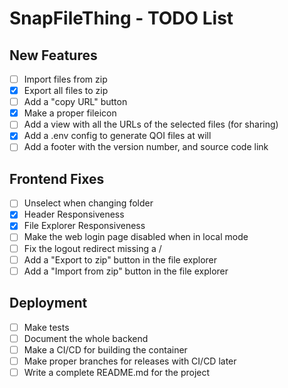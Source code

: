 # SnapFileThing - TODO List

## New Features

- [ ] Import files from zip
- [x] Export all files to zip
- [ ] Add a "copy URL" button
- [x] Make a proper fileicon
- [ ] Add a view with all the URLs of the selected files (for sharing)
- [x] Add a .env config to generate QOI files at will
- [ ] Add a footer with the version number, and source code link

## Frontend Fixes

- [ ] Unselect when changing folder
- [x] Header Responsiveness
- [x] File Explorer Responsiveness
- [ ] Make the web login page disabled when in local mode
- [ ] Fix the logout redirect missing a /
- [ ] Add a "Export to zip" button in the file explorer
- [ ] Add a "Import from zip" button in the file explorer

## Deployment

- [ ] Make tests
- [ ] Document the whole backend
- [ ] Make a CI/CD for building the container
- [ ] Make proper branches for releases with CI/CD later
- [ ] Write a complete README.md for the project

